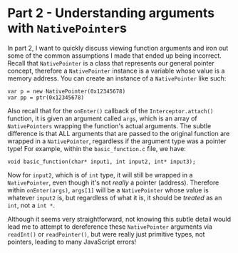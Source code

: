 # Part 2 - Understanding arguments with `NativePointer`s

In part 2, I want to quickly discuss viewing function arguments and iron out 
some of the common assumptions I made that ended up being incorrect.
Recall that `NativePointer` is a class that represents our general pointer concept,
therefore a `NativePointer` instance is a variable whose value is a memory address.
You can create an instance of a `NativePointer` like such:

```
var p = new NativePointer(0x12345678)
var pp = ptr(0x12345678)
```

Also recall that for the `onEnter()` callback of the `Interceptor.attach()` function, 
it is given an argument called `args`, which is an array of `NativePointers` wrapping
the function's actual arguments. The subtle difference is that ALL arguments that 
are passed to the original function are wrapped in a `NativePointer`, regardless
if the argument type was a pointer type!
For example, within the `basic_function.c` file, we have:

```
void basic_function(char* input1, int input2, int* input3);
```

Now for `input2`, which is of `int` type, it will still be wrapped in a `NativePointer`,
even though it's not *really* a pointer (address).
Therefore within `onEnter(args)`, `args[1]` will be a `NativePointer` whose value
is whatever `input2` is, but regardless of what it is, it should be *treated* as 
an `int`, not a `int *`. 

Although it seems very straightforward, not knowing this subtle detail would lead 
me to attempt to dereference these `NativePointer` arguments via `readInt()` 
or `readPointer()`, but were really just primitive types, not pointers, leading
to many JavaScript errors!
